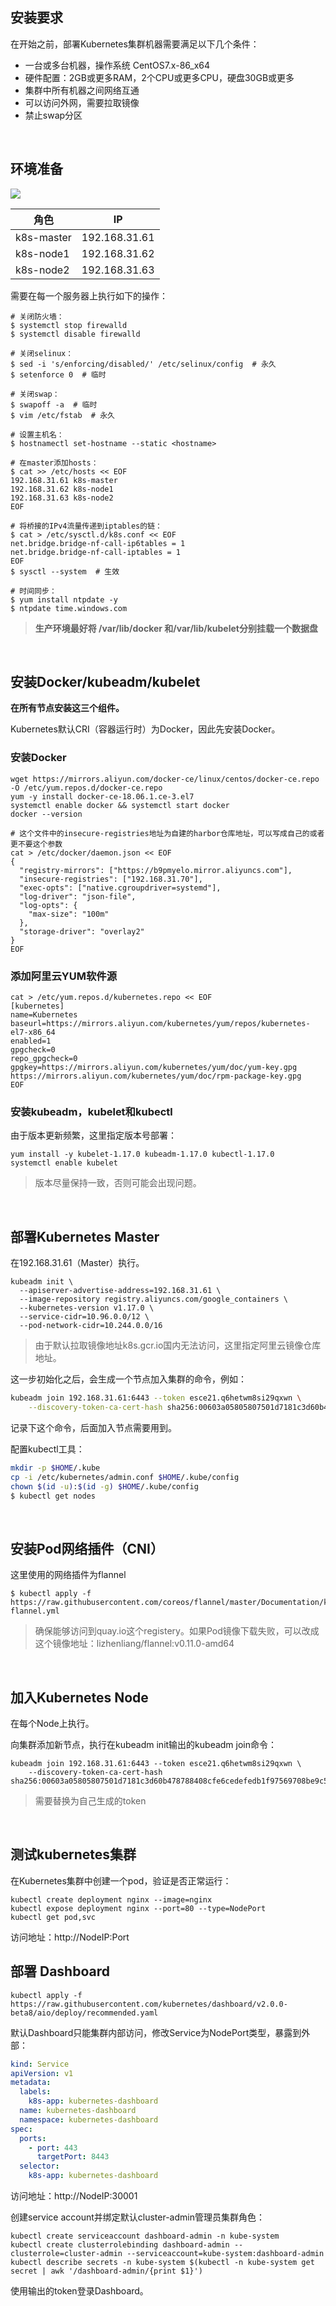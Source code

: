 ## 安装要求

在开始之前，部署Kubernetes集群机器需要满足以下几个条件：

- 一台或多台机器，操作系统 CentOS7.x-86_x64
- 硬件配置：2GB或更多RAM，2个CPU或更多CPU，硬盘30GB或更多
- 集群中所有机器之间网络互通
- 可以访问外网，需要拉取镜像
- 禁止swap分区

<br>

## 环境准备

![](static/single-master.jpg)

| 角色       | IP            |
| ---------- | ------------- |
| k8s-master | 192.168.31.61 |
| k8s-node1  | 192.168.31.62 |
| k8s-node2  | 192.168.31.63 |



需要在每一个服务器上执行如下的操作：

```shell
# 关闭防火墙：
$ systemctl stop firewalld
$ systemctl disable firewalld

# 关闭selinux：
$ sed -i 's/enforcing/disabled/' /etc/selinux/config  # 永久
$ setenforce 0  # 临时

# 关闭swap：
$ swapoff -a  # 临时
$ vim /etc/fstab  # 永久

# 设置主机名：
$ hostnamectl set-hostname --static <hostname>

# 在master添加hosts：
$ cat >> /etc/hosts << EOF
192.168.31.61 k8s-master
192.168.31.62 k8s-node1
192.168.31.63 k8s-node2
EOF

# 将桥接的IPv4流量传递到iptables的链：
$ cat > /etc/sysctl.d/k8s.conf << EOF
net.bridge.bridge-nf-call-ip6tables = 1
net.bridge.bridge-nf-call-iptables = 1
EOF
$ sysctl --system  # 生效

# 时间同步：
$ yum install ntpdate -y
$ ntpdate time.windows.com
```



> **生产环境最好将 /var/lib/docker 和/var/lib/kubelet分别挂载一个数据盘**

<br>

## 安装Docker/kubeadm/kubelet

**在所有节点安装这三个组件。**

Kubernetes默认CRI（容器运行时）为Docker，因此先安装Docker。



### 安装Docker

```shell
wget https://mirrors.aliyun.com/docker-ce/linux/centos/docker-ce.repo -O /etc/yum.repos.d/docker-ce.repo
yum -y install docker-ce-18.06.1.ce-3.el7
systemctl enable docker && systemctl start docker
docker --version
```



```shell
# 这个文件中的insecure-registries地址为自建的harbor仓库地址，可以写成自己的或者更不要这个参数
cat > /etc/docker/daemon.json << EOF
{
  "registry-mirrors": ["https://b9pmyelo.mirror.aliyuncs.com"],
  "insecure-registries": ["192.168.31.70"],
  "exec-opts": ["native.cgroupdriver=systemd"],
  "log-driver": "json-file",
  "log-opts": {
    "max-size": "100m"
  },
  "storage-driver": "overlay2"
}
EOF
```



### 添加阿里云YUM软件源

```shell
cat > /etc/yum.repos.d/kubernetes.repo << EOF
[kubernetes]
name=Kubernetes
baseurl=https://mirrors.aliyun.com/kubernetes/yum/repos/kubernetes-el7-x86_64
enabled=1
gpgcheck=0
repo_gpgcheck=0
gpgkey=https://mirrors.aliyun.com/kubernetes/yum/doc/yum-key.gpg https://mirrors.aliyun.com/kubernetes/yum/doc/rpm-package-key.gpg
EOF
```



### 安装kubeadm，kubelet和kubectl

由于版本更新频繁，这里指定版本号部署：

```shell
yum install -y kubelet-1.17.0 kubeadm-1.17.0 kubectl-1.17.0
systemctl enable kubelet
```

> 版本尽量保持一致，否则可能会出现问题。

<br>

## 部署Kubernetes Master

在192.168.31.61（Master）执行。

```shell
kubeadm init \
  --apiserver-advertise-address=192.168.31.61 \
  --image-repository registry.aliyuncs.com/google_containers \
  --kubernetes-version v1.17.0 \
  --service-cidr=10.96.0.0/12 \
  --pod-network-cidr=10.244.0.0/16
```



> 由于默认拉取镜像地址k8s.gcr.io国内无法访问，这里指定阿里云镜像仓库地址。



这一步初始化之后，会生成一个节点加入集群的命令，例如：

```bash
kubeadm join 192.168.31.61:6443 --token esce21.q6hetwm8si29qxwn \
    --discovery-token-ca-cert-hash sha256:00603a05805807501d7181c3d60b478788408cfe6cedefedb1f97569708be9c5
```

记录下这个命令，后面加入节点需要用到。



配置kubectl工具：

```bash
mkdir -p $HOME/.kube
cp -i /etc/kubernetes/admin.conf $HOME/.kube/config
chown $(id -u):$(id -g) $HOME/.kube/config
$ kubectl get nodes
```

<br>



## 安装Pod网络插件（CNI）

这里使用的网络插件为flannel



```shell
$ kubectl apply -f https://raw.githubusercontent.com/coreos/flannel/master/Documentation/kube-flannel.yml
```

> 确保能够访问到quay.io这个registery。如果Pod镜像下载失败，可以改成这个镜像地址：lizhenliang/flannel:v0.11.0-amd64

<br>

## 加入Kubernetes Node

在每个Node上执行。



向集群添加新节点，执行在kubeadm init输出的kubeadm join命令：

```shell
kubeadm join 192.168.31.61:6443 --token esce21.q6hetwm8si29qxwn \
    --discovery-token-ca-cert-hash sha256:00603a05805807501d7181c3d60b478788408cfe6cedefedb1f97569708be9c5
```

> 需要替换为自己生成的token

<br>

## 测试kubernetes集群

在Kubernetes集群中创建一个pod，验证是否正常运行：

```shell
kubectl create deployment nginx --image=nginx
kubectl expose deployment nginx --port=80 --type=NodePort
kubectl get pod,svc
```

访问地址：http://NodeIP:Port  



## 部署 Dashboard

```shell
kubectl apply -f https://raw.githubusercontent.com/kubernetes/dashboard/v2.0.0-beta8/aio/deploy/recommended.yaml
```



默认Dashboard只能集群内部访问，修改Service为NodePort类型，暴露到外部：

```yaml
kind: Service
apiVersion: v1
metadata:
  labels:
    k8s-app: kubernetes-dashboard
  name: kubernetes-dashboard
  namespace: kubernetes-dashboard
spec:
  ports:
    - port: 443
      targetPort: 8443
  selector:
    k8s-app: kubernetes-dashboard
```
访问地址：http://NodeIP:30001



创建service account并绑定默认cluster-admin管理员集群角色：

```shell
kubectl create serviceaccount dashboard-admin -n kube-system
kubectl create clusterrolebinding dashboard-admin --clusterrole=cluster-admin --serviceaccount=kube-system:dashboard-admin
kubectl describe secrets -n kube-system $(kubectl -n kube-system get secret | awk '/dashboard-admin/{print $1}')
```
使用输出的token登录Dashboard。



